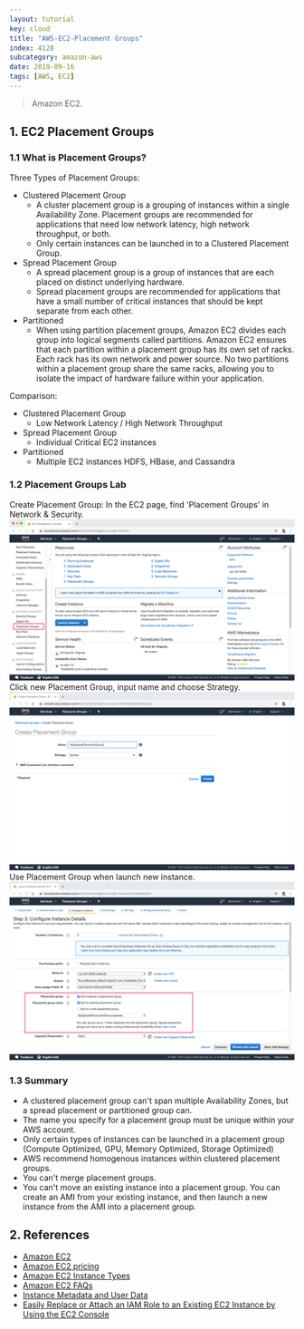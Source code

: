 ```yaml
---
layout: tutorial
key: cloud
title: "AWS-EC2-Placement Groups"
index: 4128
subcategory: amazon-aws
date: 2019-09-16
tags: [AWS, EC2]
---
```


> Amazon EC2.

## 1. EC2 Placement Groups
### 1.1 What is Placement Groups?
Three Types of Placement Groups:
* Clustered Placement Group
  - A cluster placement group is a grouping of instances within a single Availability Zone. Placement groups are recommended for applications that need low network latency, high network throughput, or both.
  - Only certain instances can be launched in to a Clustered Placement Group.
* Spread Placement Group
  - A spread placement group is a group of instances that are each placed on distinct underlying hardware.
  - Spread placement groups are recommended for applications that have a small number of critical instances that should be kept separate from each other.
* Partitioned
  - When using partition placement groups, Amazon EC2 divides each group into logical segments called partitions. Amazon EC2 ensures that each partition within a placement group has its own set of racks. Each rack has its own network and power source. No two partitions within a placement group share the same racks, allowing you to isolate the impact of hardware failure within your application.

Comparison:
* Clustered Placement Group
  - Low Network Latency / High Network Throughput
* Spread Placement Group
  - Individual Critical EC2 instances
* Partitioned
  - Multiple EC2 instances HDFS, HBase, and Cassandra

### 1.2 Placement Groups Lab
Create Placement Group: In the EC2 page, find 'Placement Groups' in Network & Security.
![image](/assets/images/cloud/4106/4-16-ec2-placement-group-lab-1.png)
Click new Placement Group, input name and choose Strategy.
![image](/assets/images/cloud/4106/4-16-ec2-placement-group-lab-2.png)
Use Placement Group when launch new instance.
![image](/assets/images/cloud/4106/4-16-ec2-placement-group-lab-3.png)

### 1.3 Summary
* A clustered placement group can't span multiple Availability Zones, but a spread placement or partitioned group can.
* The name you specify for a placement group must be unique within your AWS account.
* Only certain types of instances can be launched in a placement group (Compute Optimized, GPU, Memory Optimized, Storage Optimized)
* AWS recommend homogenous instances within clustered placement groups.
* You can't merge placement groups.
* You can't move an existing instance into a placement group. You can create an AMI from your existing instance, and then launch a new instance from the AMI into a placement group.

## 2. References
* [Amazon EC2](https://aws.amazon.com/ec2/)
* [Amazon EC2 pricing](https://aws.amazon.com/ec2/pricing/)
* [Amazon EC2 Instance Types](https://aws.amazon.com/ec2/instance-types/)
* [Amazon EC2 FAQs](https://aws.amazon.com/ec2/faqs/)
* [Instance Metadata and User Data](https://docs.aws.amazon.com/AWSEC2/latest/UserGuide/ec2-instance-metadata.html)
* [Easily Replace or Attach an IAM Role to an Existing EC2 Instance by Using the EC2 Console](https://aws.amazon.com/blogs/security/easily-replace-or-attach-an-iam-role-to-an-existing-ec2-instance-by-using-the-ec2-console/)
